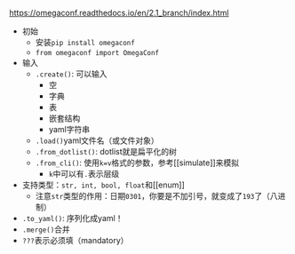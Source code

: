 https://omegaconf.readthedocs.io/en/2.1_branch/index.html
- 初始
  - 安装`pip install omegaconf`
  - `from omegaconf import OmegaConf`
- 输入
  - `.create()`: 可以输入
    - 空
    - 字典
    - 表
    - 嵌套结构
    - yaml字符串
  - `.load()`yaml文件名（或文件对象）
  - `.from_dotlist()`: dotlist就是扁平化的树
  - `.from_cli()`: 使用`k=v`格式的参数，参考[[simulate]]来模拟
    - `k`中可以有`.`表示层级
- 支持类型：`str, int, bool, float`和[[enum]]
  - 注意`str`类型的作用：日期`0301`，你要是不加引号，就变成了`193`了（八进制）
- `.to_yaml()`: 序列化成yaml！
- `.merge()`合并
- `???`表示必须填（mandatory）